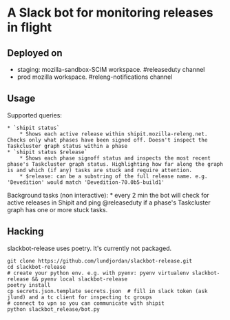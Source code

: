 # A Slack bot for monitoring releases in flight

## Deployed on

* staging: mozilla-sandbox-SCIM workspace. #releaseduty channel
* prod mozilla workspace. #releng-notifications channel

## Usage

Supported queries:

    * `shipit status`
        * Shows each active release within shipit.mozilla-releng.net. Checks only what phases have been signed off. Doesn't inspect the Taskcluster graph status within a phase
    * `shipit status $release`
        * Shows each phase signoff status and inspects the most recent phase's Taskcluster graph status. Highlighting how far along the graph is and which (if any) tasks are stuck and require attention.
        * $release: can be a substring of the full release name. e.g. 'Devedition' would match 'Devedition-70.0b5-build1'

Background tasks (non interactive):
    * every 2 min the bot will check for active releases in Shipit and ping @releaseduty if a phase's Taskcluster graph has one or more stuck tasks.

## Hacking

slackbot-release uses poetry. It's currently not packaged.

```shell
git clone https://github.com/lundjordan/slackbot-release.git
cd slackbot-release
# create your python env. e.g. with pyenv: pyenv virtualenv slackbot-release && pyenv local slackbot-release
poetry install
cp secrets.json.template secrets.json  # fill in slack token (ask jlund) and a tc client for inspecting tc groups
# connect to vpn so you can communicate with shipit
python slackbot_release/bot.py
```
